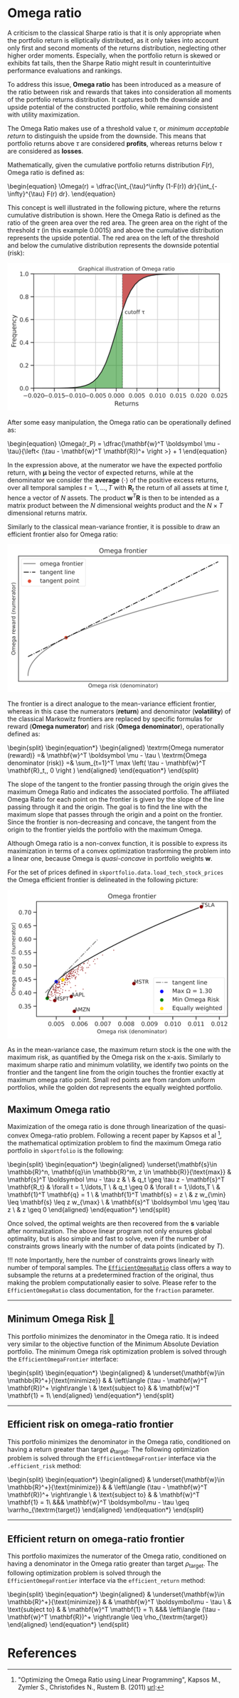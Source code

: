 # Omega ratio
A criticism to the classical Sharpe ratio is that it is  only appropriate
when the portfolio return is elliptically distributed, as it only takes into account only first and second moments of 
the returns distribution, neglecting other higher order moments. Especially, when the portfolio return is skewed or
exhibits fat tails, then the Sharpe Ratio might result in counterintuitive performance evaluations and rankings.

To address this issue, **Omega ratio** has been introduced as a measure of the ratio between risk and rewards that 
takes into consideration all moments of the portfolio returns distribution. 
It captures both the downside and upside potential of the constructed portfolio, while remaining consistent with utility maximization. 

The Omega Ratio makes use of a threshold value $\tau$, or *minimum acceptable return* to distinguish the upside from the downside.
This means that portfolio returns above $\tau$ are considered **profits**, whereas returns below $\tau$ are considered as **losses**.

Mathematically, given the cumulative portfolio returns distribution $F(r)$, Omega ratio is defined as: 

\begin{equation}
\Omega(r) = \dfrac{\int_{\tau}^\infty (1-F(r)) dr}{\int_{-\infty}^{\tau} F(r) dr}.
\end{equation}

This concept is well illustrated in the following picture, where the returns cumulative distribution is shown.
Here the Omega Ratio is defined as the ratio of the green area over the red area. The green area on the right of the 
threshold $\tau$ (in this example 0.0015) and above the
cumulative distribution represents the upside potential. 
The red area on the left of the threshold and below the cumulative distribution represents the downside potential (risk):

![omega_ratio](imgs/omega_ratio.svg)

After some easy manipulation, the Omega ratio can be operationally defined as:

\begin{equation}
\Omega(r_P) = \dfrac{\mathbf{w}^T \boldsymbol \mu - \tau}{\left<  (\tau - \mathbf{w}^T \mathbf{R})^+ \right >} + 1
\end{equation}

In the expression above, at the numerator we have the expected portfolio return, with $\boldsymbol \mu$ being the 
vector of expected returns, while at the denominator we consider the **average** $\left< \cdot \right>$ of the positive 
excess returns, over all temporal samples $t=1,\ldots, T$ with $\mathbf{R}_t$ the return of all assets at time $t$, hence a vector of $N$ assets.
The product $\mathbf{w}^T\mathbf{R}$ is then to be intended as a matrix product between the $N$ dimensional weights 
product and the $N \times T$ dimensional returns matrix.

Similarly to the classical mean-variance frontier, it is possible to draw an efficient frontier also for Omega 
ratio:

![omega_frontier](imgs/omega_frontier.svg)

The frontier is a direct analogue to the mean-variance efficient frontier, whereas in this case the numerators (**return**) and 
denominator (**volatility**) of the classical Markowitz frontiers are replaced by specific formulas for reward (**Omega numerator**) and risk (**Omega denominator**), operationally defined as:

\begin{split}
\begin{equation*}
\begin{aligned}
\textrm{Omega numerator (reward)} =& \mathbf{w}^T \boldsymbol \mu - \tau \\
\textrm{Omega denominator (risk)} =& \sum_{t=1}^T \max \left( \tau - \mathbf{w}^T \mathbf{R}_t,\, 0 \right )
\end{aligned}
\end{equation*}
\end{split}

The slope of the tangent to the frontier passing through the origin gives the maximum Omega Ratio and indicates
the associated portfolio.
The affiliated Omega Ratio for each point on the frontier is given by the slope of the line passing through it and the origin.
The goal is to find the line with the maximum slope that passes through the origin and a point on the frontier. 
Since the frontier is non-decreasing and concave, the tangent from the origin to the frontier yields the portfolio with the maximum Omega.

Although Omega ratio is a non-convex function, it is possible to express its maximization in terms of a convex 
optimization trasforming the problem into a linear one, because Omega is *quasi-concave* in portfolio weights 
$\mathbf{w}$.

For the set of prices defined in `skportfolio.data.load_tech_stock_prices` the Omega efficient frontier is 
delineated in the following picture:

![omega_frontier_stocks](imgs/omega_frontier_real.svg)

As in the mean-variance case, the maximum return stock is the one with the maximum risk, as quantified by the Omega 
risk on the x-axis. Similarly to maximum sharpe ratio and minimum volatility, we identify two points on the frontier 
and the tangent line from the origin touches the frontier exactly at maximum omega ratio point.
Small red points are from random uniform portfolios, while the golden dot represents the equally weighted portfolio.

## Maximum Omega ratio
Maximization of the omega ratio is done through linearization of the quasi-convex Omega-ratio problem.
Following a recent paper by Kapsos et al [^1], the mathematical optimization problem to find the maximum Omega ratio 
portfolio in `skportfolio` is the following:

\begin{split}
\begin{equation*}
\begin{aligned}
\underset{\mathbf{s}\in \mathbb{R}^n, \mathbf{q}\in \mathbb{R}^m, z \in \mathbb{R}}{\text{max}} & \mathbf{s}^T 
\boldsymbol \mu - \tau z & \\
& q_t \geq \tau z - \mathbf{s}^T \mathbf{R_t} & \forall t = 1,\ldots,T \\
& q_t \geq 0 & \forall t = 1,\ldots,T \\
& \mathbf{1}^T \mathbf{q} = 1 \\
& \mathbf{1}^T \mathbf{s} = z \\
& z w_{\min} \leq \mathbf{s} \leq z w_{\max} \\
& \mathbf{s}^T \boldsymbol \mu \geq \tau z \\
& z \geq 0
\end{aligned}
\end{equation*}
\end{split}

Once solved, the optimal weights are then recovered from the $\mathbf{s}$ variable after normalization.
The above linear program not only ensures global optimality, but is also simple and fast to solve, even if the 
number of constraints grows linearly with the number of data points (indicated by $T$).

!!! note
	Importantly, here the number of constraints grows linearly with number of temporal samples. 
	The [`EfficientOmegaRatio`](skportfolio) class offers a way to subsample the returns at a predetermined fraction of  the original, thus making the problem
	computationally easier to solve.
	Please refer to the `EfficientOmegaRatio` class documentation, for the `fraction` parameter.

<hr>

## Minimum Omega Risk [📖](../efficient_omega_api#minimum-omega-risk)
This portfolio minimizes the denominator in the Omega ratio. It is indeed very similar to the objective function of 
the Minimum Absolute Deviation portfolio. The minimum Omega risk optimization problem is solved through the 
`EfficientOmegaFrontier` interface:

\begin{split}
\begin{equation*}
\begin{aligned}
& \underset{\mathbf{w}\in \mathbb{R}^+}{\text{minimize}} & & \left\langle (\tau - \mathbf{w}^T \mathbf{R})^+ 
\right\rangle \\
& \text{subject to} & &  \mathbf{w}^T \mathbf{1} = 1\\
\end{aligned}
\end{equation*}
\end{split}


<hr>

## Efficient risk on omega-ratio frontier
This portfolio minimizes the denominator in the Omega ratio, conditioned on having a return greater than target 
$\varrho_{\textrm{target}}$.
The following optimization problem is solved through the `EfficientOmegaFrontier` interface via the `.efficient_risk` method:

\begin{split}
\begin{equation*}
\begin{aligned}
& \underset{\mathbf{w}\in \mathbb{R}^+}{\text{minimize}} & & \left\langle (\tau - \mathbf{w}^T \mathbf{R})^+ \right\rangle \\
& \text{subject to} & &  \mathbf{w}^T \mathbf{1} = 1\\
&&&  \mathbf{w}^T \boldsymbol\mu - \tau \geq \varrho_{\textrm{target}}
\end{aligned}
\end{equation*}
\end{split}


<hr>

## Efficient return on omega-ratio frontier
This portfolio maximizes the numerator of the Omega ratio, conditioned on having a denominator in the Omega ratio greater than target 
$\rho_{\textrm{target}}$.
The following optimization problem is solved through the `EfficientOmegaFrontier` interface via the `efficient_return` method:

\begin{split}
\begin{equation*}
\begin{aligned}
& \underset{\mathbf{w}\in \mathbb{R}^+}{\text{minimize}} & & \mathbf{w}^T \boldsymbol\mu - \tau  \\
& \text{subject to} & &  \mathbf{w}^T \mathbf{1} = 1\\
&&&  \left\langle (\tau - \mathbf{w}^T \mathbf{R})^+ \right\rangle \leq \rho_{\textrm{target}}
\end{aligned}
\end{equation*}
\end{split}

# References

[^1]: "Optimizing the Omega Ratio using Linear Programming", Kapsos M., Zymler S., Christofides N., Rustem B. (2011) [url](https://cs.uwaterloo.ca/~yuying/Courses/CS870_2012/Omega_paper_Short_Cm.pdf):